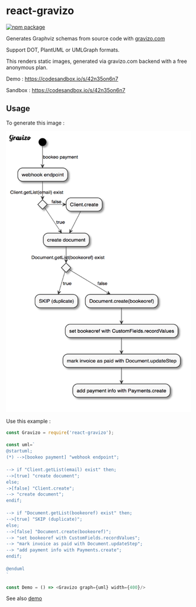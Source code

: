 # react-gravizo

[![npm package][npm-badge]][npm]

Generates Graphviz schemas from source code with [gravizo.com](http://gravizo.com/)

Support DOT, PlantUML or UMLGraph formats.

This renders static images, generated via gravizo.com backend with a free anonymous plan.

Demo : https://codesandbox.io/s/42n35on6n7

Sandbox : https://codesandbox.io/s/42n35on6n7

## Usage

To generate this image :

![demo](./demo.png)

Use this example :

```js
const Gravizo = require('react-gravizo');

const uml=`
@startuml;
(*) -->[bookeo payment] "webhook endpoint";

--> if "Client.getList(email) exist" then;
-->[true] "create document";
else;
->[false] "Client.create";
--> "create document";
endif;

--> if "Document.getList(bookeoref) exist" then;
-->[true] "SKIP (duplicate)";
else;
-->[false] "Document.create(bookeoref)";
--> "set bookeoref with CustomFields.recordValues";
--> "mark invoice as paid with Document.updateStep";
--> "add payment info with Payments.create";
endif;

@enduml
`

const Demo = () => <Gravizo graph={uml} width={400}/>
```

See also [demo](http://revolunet.github.io/react-gravizo)

[npm-badge]: https://img.shields.io/npm/v/react-gravizo.png?style=flat-square
[npm]: https://www.npmjs.org/package/react-gravizo

